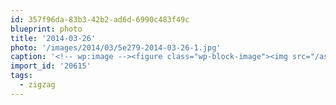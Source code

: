 ```yaml
---
id: 357f96da-83b3-42b2-ad6d-6990c483f49c
blueprint: photo
title: '2014-03-26'
photo: '/images/2014/03/5e279-2014-03-26-1.jpg'
caption: '<!-- wp:image --><figure class="wp-block-image"><img src="/assets/images/2014/03/5e279-2014-03-26-1.jpg" /></figure><!-- /wp:image --><!-- wp:paragraph --><p>Nice morning for a run #zigzag</p><!-- /wp:paragraph -->'
import_id: '20615'
tags:
  - zigzag
---
```


